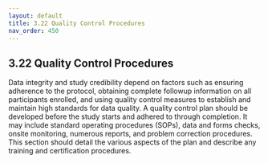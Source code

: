 ```yaml
---
layout: default
title: 3.22 Quality Control Procedures
nav_order: 450
---
```


## 3.22 Quality Control Procedures

Data integrity and study credibility depend on factors such as ensuring
adherence to the protocol, obtaining complete followup information on
all participants enrolled, and using quality control measures to
establish and maintain high standards for data quality. A quality
control plan should be developed before the study starts and adhered to
through completion. It may include standard operating procedures (SOPs),
data and forms checks, onsite monitoring, numerous reports, and problem
correction procedures. This section should detail the various aspects of
the plan and describe any training and certification procedures.

